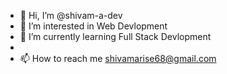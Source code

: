 - 👋 Hi, I’m @shivam-a-dev
- 👀 I’m interested in Web Devlopment
- 🌱 I’m currently learning Full Stack Devlopment
- 
- 📫 How to reach me shivamarise68@gmail.com


<!---
shivam-a-dev/shivam-a-dev is a ✨ special ✨ repository because its `README.md` (this file) appears on your GitHub profile.
You can click the Preview link to take a look at your changes.
--->
